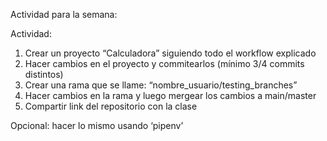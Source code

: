 Actividad para la semana:

Actividad:

1. Crear un proyecto “Calculadora” siguiendo todo el workflow explicado
2. Hacer cambios en el proyecto y commitearlos (mínimo 3/4 commits distintos)
3. Crear una rama que se llame: “nombre_usuario/testing_branches”
4. Hacer cambios en la rama y luego mergear los cambios a main/master
5. Compartir link del repositorio con la clase

Opcional: hacer lo mismo usando ‘pipenv’
